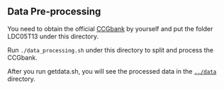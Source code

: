 ## Data Pre-processing

You need to obtain the official [CCGbank](https://catalog.ldc.upenn.edu/LDC2005T13) by yourself and put the folder LDC05T13 under this directory.

Run `./data_processing.sh` under this directory to split and process the CCGbank.

After you run getdata.sh, you will see the processed data in the [`../data`](../data) directory.

